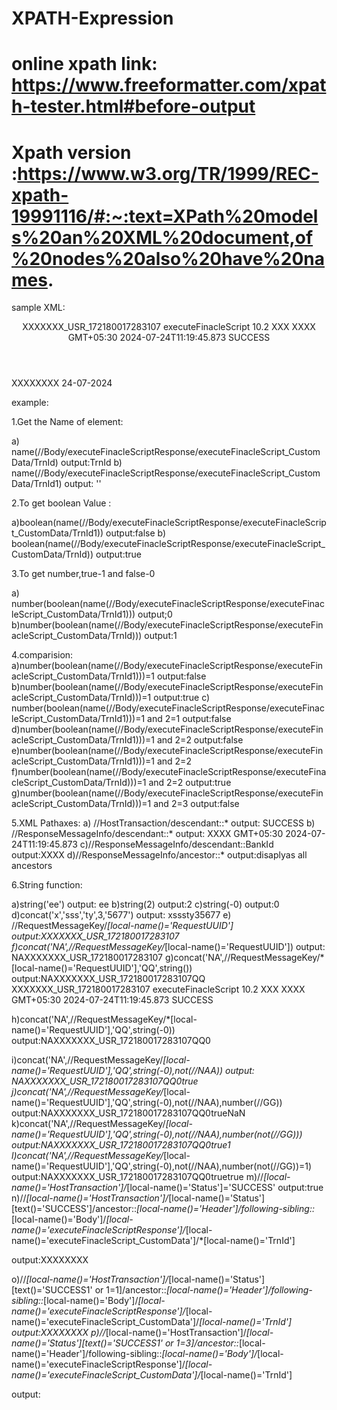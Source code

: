 # XPATH-Expression
# online xpath link: https://www.freeformatter.com/xpath-tester.html#before-output
# Xpath version :https://www.w3.org/TR/1999/REC-xpath-19991116/#:~:text=XPath%20models%20an%20XML%20document,of%20nodes%20also%20have%20names.

sample XML:

<?xml version="1.0" encoding="UTF-8" standalone="no" ?>
<FIXML xmlns="http://www.finacle.com/fixml" xmlns:xsi="http://www.w3.org/2001/XMLSchema-instance" xsi:schemaLocation="http://www.finacle.com/fixml executeFinacleScript.xsd">

  <Header>
    <ResponseHeader>
      <RequestMessageKey>
        <RequestUUID>XXXXXXX_USR_172180017283107</RequestUUID>
        <ServiceRequestId>executeFinacleScript</ServiceRequestId>
        <ServiceRequestVersion>10.2</ServiceRequestVersion>
        <ChannelId>XXX</ChannelId>
      </RequestMessageKey>
      <ResponseMessageInfo>
        <BankId>XXXX</BankId>
        <TimeZone>GMT+05:30</TimeZone>
        <MessageDateTime>2024-07-24T11:19:45.873</MessageDateTime>
      </ResponseMessageInfo>
      <UBUSTransaction>
        <Id/>
        <Status/>
      </UBUSTransaction>
      <HostTransaction>
        <Id/>
        <Status>SUCCESS</Status>
      </HostTransaction>
      <HostParentTransaction>
        <Id/>
        <Status/>
      </HostParentTransaction>
      <CustomInfo/>
    </ResponseHeader>
  </Header>

  <Body>
    <executeFinacleScriptResponse>
      <ExecuteFinacleScriptOutputVO></ExecuteFinacleScriptOutputVO>
      <executeFinacleScript_CustomData>
        <TrnId>XXXXXXXX</TrnId>
        <TrnDt>24-07-2024</TrnDt>
      </executeFinacleScript_CustomData>
    </executeFinacleScriptResponse>
  </Body>

</FIXML>




example:

1.Get the Name of element:

 a) name(//Body/executeFinacleScriptResponse/executeFinacleScript_CustomData/TrnId)       output:TrnId
 b) name(//Body/executeFinacleScriptResponse/executeFinacleScript_CustomData/TrnId1)      output: ''

2.To get boolean Value :

a)boolean(name(//Body/executeFinacleScriptResponse/executeFinacleScript_CustomData/TrnId1))   output:false
b) boolean(name(//Body/executeFinacleScriptResponse/executeFinacleScript_CustomData/TrnId))    output:true

3.To  get number,true-1 and false-0

a) number(boolean(name(//Body/executeFinacleScriptResponse/executeFinacleScript_CustomData/TrnId1)))   output;0
b)number(boolean(name(//Body/executeFinacleScriptResponse/executeFinacleScript_CustomData/TrnId)))   output:1

4.comparision:
a)number(boolean(name(//Body/executeFinacleScriptResponse/executeFinacleScript_CustomData/TrnId1)))=1   output:false
b)number(boolean(name(//Body/executeFinacleScriptResponse/executeFinacleScript_CustomData/TrnId)))=1     output:true
c) number(boolean(name(//Body/executeFinacleScriptResponse/executeFinacleScript_CustomData/TrnId1)))=1 and 2=1    output:false
d)number(boolean(name(//Body/executeFinacleScriptResponse/executeFinacleScript_CustomData/TrnId1)))=1 and 2=2   output:false
e)number(boolean(name(//Body/executeFinacleScriptResponse/executeFinacleScript_CustomData/TrnId1)))=1 and 2=2
f)number(boolean(name(//Body/executeFinacleScriptResponse/executeFinacleScript_CustomData/TrnId)))=1 and 2=2   output:true
g)number(boolean(name(//Body/executeFinacleScriptResponse/executeFinacleScript_CustomData/TrnId)))=1 and 2=3 output:false


5.XML Pathaxes:
a) //HostTransaction/descendant::*     output: SUCCESS
b) //ResponseMessageInfo/descendant::* output:   XXXX
GMT+05:30
2024-07-24T11:19:45.873
c)//ResponseMessageInfo/descendant::BankId  output:XXXX
d)//ResponseMessageInfo/ancestor::*   output:disaplyas all ancestors 

6.String function:

a)string('ee')   output: ee
b)string(2)  output:2
c)string(-0) output:0
d)concat('x','sss','ty',3,'5677')   output: xsssty35677
e) //RequestMessageKey/*[local-name()='RequestUUID']    output:XXXXXXX_USR_172180017283107
f)concat('NA',//RequestMessageKey/*[local-name()='RequestUUID'])  output: NAXXXXXXX_USR_172180017283107
g)concat('NA',//RequestMessageKey/*[local-name()='RequestUUID'],'QQ',string())  output:NAXXXXXXX_USR_172180017283107QQ XXXXXXX_USR_172180017283107 executeFinacleScript 10.2 XXX XXXX GMT+05:30 2024-07-24T11:19:45.873 SUCCESS

h)concat('NA',//RequestMessageKey/*[local-name()='RequestUUID'],'QQ',string(-0))  output:NAXXXXXXX_USR_172180017283107QQ0

i)concat('NA',//RequestMessageKey/*[local-name()='RequestUUID'],'QQ',string(-0),not(//NAA))   output: NAXXXXXXX_USR_172180017283107QQ0true
j)concat('NA',//RequestMessageKey/*[local-name()='RequestUUID'],'QQ',string(-0),not(//NAA),number(//GG))  output:NAXXXXXXX_USR_172180017283107QQ0trueNaN
k)concat('NA',//RequestMessageKey/*[local-name()='RequestUUID'],'QQ',string(-0),not(//NAA),number(not(//GG)))  output:NAXXXXXXX_USR_172180017283107QQ0true1
l)concat('NA',//RequestMessageKey/*[local-name()='RequestUUID'],'QQ',string(-0),not(//NAA),number(not(//GG))=1)   output:NAXXXXXXX_USR_172180017283107QQ0truetrue 
m)//*[local-name()='HostTransaction']/*[local-name()='Status']='SUCCESS'   output:true
n)//*[local-name()='HostTransaction']/*[local-name()='Status'][text()='SUCCESS']/ancestor::*[local-name()='Header']/following-sibling::*[local-name()='Body']/*[local-name()='executeFinacleScriptResponse']/*[local-name()='executeFinacleScript_CustomData']/*[local-name()='TrnId']

output:XXXXXXXX

o)//*[local-name()='HostTransaction']/*[local-name()='Status'][text()='SUCCESS1' or 1=1]/ancestor::*[local-name()='Header']/following-sibling::*[local-name()='Body']/*[local-name()='executeFinacleScriptResponse']/*[local-name()='executeFinacleScript_CustomData']/*[local-name()='TrnId']
 output:XXXXXXXX
p)//*[local-name()='HostTransaction']/*[local-name()='Status'][text()='SUCCESS1' or 1=3]/ancestor::*[local-name()='Header']/following-sibling::*[local-name()='Body']/*[local-name()='executeFinacleScriptResponse']/*[local-name()='executeFinacleScript_CustomData']/*[local-name()='TrnId']

output:  






